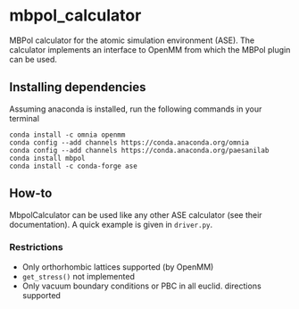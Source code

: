 # mbpol_calculator
MBPol calculator for the atomic simulation environment (ASE). The calculator implements an interface to OpenMM from which the MBPol plugin can be used.

## Installing dependencies
Assuming anaconda is installed, run the following commands in your terminal
```
conda install -c omnia openmm
conda config --add channels https://conda.anaconda.org/omnia
conda config --add channels https://conda.anaconda.org/paesanilab
conda install mbpol
conda install -c conda-forge ase
```

## How-to

MbpolCalculator can be used like any other ASE calculator (see their documentation). A quick example is given in ```driver.py```.

### Restrictions 

- Only orthorhombic lattices supported (by OpenMM)
- ```get_stress()``` not implemented 
- Only vacuum boundary conditions or PBC in all euclid. directions supported 

